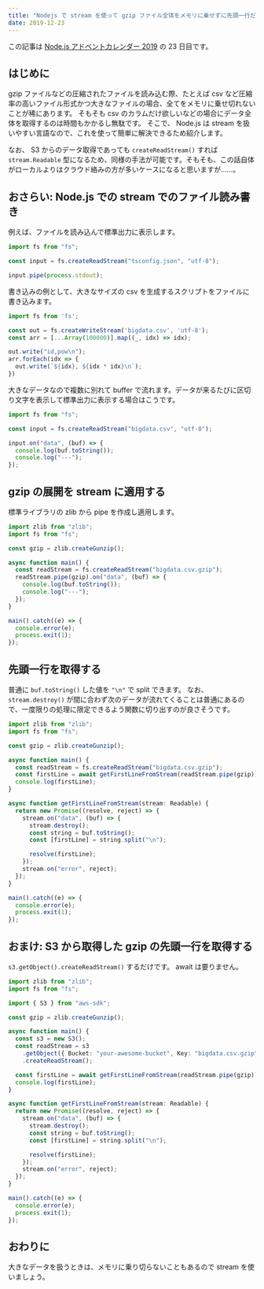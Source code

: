```yaml
---
title: "Nodejs で stream を使って gzip ファイル全体をメモリに乗せずに先頭一行だけを取得する"
date: 2019-12-23
---
```


この記事は [Node.js アドベントカレンダー 2019](https://qiita.com/advent-calendar/2019/nodejs) の 23 日目です。

## はじめに

gzip ファイルなどの圧縮されたファイルを読み込む際、たとえば csv など圧縮率の高いファイル形式かつ大きなファイルの場合、全てをメモリに乗せ切れないことが稀にあります。
そもそも csv のカラムだけ欲しいなどの場合にデータ全体を取得するのは時間もかかるし無駄です。
そこで、 Node.js は stream を扱いやすい言語なので、これを使って簡単に解決できるため紹介します。

なお、 S3 からのデータ取得であっても `createReadStream()` すれば `stream.Readable` 型になるため、同様の手法が可能です。そもそも、この話自体がローカルよりはクラウド絡みの方が多いケースになると思いますが……。

## おさらい: Node.js での stream でのファイル読み書き

例えば、ファイルを読み込んで標準出力に表示します。

```typescript
import fs from "fs";

const input = fs.createReadStream("tsconfig.json", "utf-8");

input.pipe(process.stdout);
```

書き込みの例として、大きなサイズの csv を生成するスクリプトをファイルに書き込みます。

```typescript:src/create-big-csv.ts
import fs from 'fs';

const out = fs.createWriteStream('bigdata.csv', 'utf-8');
const arr = [...Array(100000)].map((_, idx) => idx);

out.write("id,pow\n");
arr.forEach(idx => {
  out.write(`${idx}, ${idx * idx}\n`);
})
```

大きなデータなので複数に別れて buffer で流れます。データが来るたびに区切り文字を表示して標準出力に表示する場合はこうです。

```typescript
import fs from "fs";

const input = fs.createReadStream("bigdata.csv", "utf-8");

input.on("data", (buf) => {
  console.log(buf.toString());
  console.log("---");
});
```

## gzip の展開を stream に適用する

標準ライブラリの zlib から pipe を作成し適用します。

```typescript
import zlib from "zlib";
import fs from "fs";

const gzip = zlib.createGunzip();

async function main() {
  const readStream = fs.createReadStream("bigdata.csv.gzip");
  readStream.pipe(gzip).on("data", (buf) => {
    console.log(buf.toString());
    console.log("---");
  });
}

main().catch((e) => {
  console.error(e);
  process.exit(1);
});
```

## 先頭一行を取得する

普通に `buf.toString()` した値を `"\n"` で split できます。
なお、 `stream.destroy()` が間に合わず次のデータが流れてくることは普通にあるので、一度限りの処理に限定できるよう関数に切り出すのが良さそうです。

```typescript
import zlib from "zlib";
import fs from "fs";

const gzip = zlib.createGunzip();

async function main() {
  const readStream = fs.createReadStream("bigdata.csv.gzip");
  const firstLine = await getFirstLineFromStream(readStream.pipe(gzip));
  console.log(firstLine);
}

async function getFirstLineFromStream(stream: Readable) {
  return new Promise((resolve, reject) => {
    stream.on("data", (buf) => {
      stream.destroy();
      const string = buf.toString();
      const [firstLine] = string.split("\n");

      resolve(firstLine);
    });
    stream.on("error", reject);
  });
}

main().catch((e) => {
  console.error(e);
  process.exit(1);
});
```

## おまけ: S3 から取得した gzip の先頭一行を取得する

`s3.getObject().createReadStream()` するだけです。 await は要りません。

```typescript
import zlib from "zlib";
import fs from "fs";

import { S3 } from "aws-sdk";

const gzip = zlib.createGunzip();

async function main() {
  const s3 = new S3();
  const readStream = s3
    .getObject({ Bucket: "your-awesome-bucket", Key: "bigdata.csv.gzip" })
    .createReadStream();

  const firstLine = await getFirstLineFromStream(readStream.pipe(gzip));
  console.log(firstLine);
}

async function getFirstLineFromStream(stream: Readable) {
  return new Promise((resolve, reject) => {
    stream.on("data", (buf) => {
      stream.destroy();
      const string = buf.toString();
      const [firstLine] = string.split("\n");

      resolve(firstLine);
    });
    stream.on("error", reject);
  });
}

main().catch((e) => {
  console.error(e);
  process.exit(1);
});
```

## おわりに

大きなデータを扱うときは、メモリに乗り切らないこともあるので stream を使いましょう。
